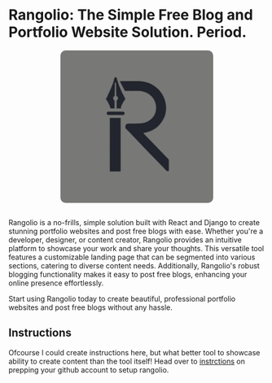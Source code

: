 # Rangolio: The Simple Free Blog and Portfolio Website Solution. Period.
<center>
    <img src="backend/icons/png/256x256.png" style="border-radius:10px;margin-bottom:10px" width=300/>
</center>
<br/>
Rangolio is a no-frills, simple solution built with React and Django to create stunning portfolio websites and post free blogs with ease. Whether you're a developer, designer, or content creator, Rangolio provides an intuitive platform to showcase your work and share your thoughts. This versatile tool features a customizable landing page that can be segmented into various sections, catering to diverse content needs. Additionally, Rangolio's robust blogging functionality makes it easy to post free blogs, enhancing your online presence effortlessly.

Start using Rangolio today to create beautiful, professional portfolio websites and post free blogs without any hassle.
## Instructions

Ofcourse I could create instructions here, but what better tool to showcase ability to create content than the tool itself! Head over to [instrctions](https://barunes.io/blog/975fda0e-6f2b-4f7b-9268-2d75dea61b0f) on prepping your github account to setup rangolio.

